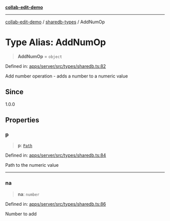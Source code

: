 [**collab-edit-demo**](../../README.md)

***

[collab-edit-demo](../../README.md) / [sharedb-types](../README.md) / AddNumOp

# Type Alias: AddNumOp

> **AddNumOp** = `object`

Defined in: [apps/server/src/types/sharedb.ts:82](https://github.com/austyle-io/pub-sub-demo/blob/00b2f1e9b947d5e964db5c3be9502513c4374263/apps/server/src/types/sharedb.ts#L82)

Add number operation - adds a number to a numeric value

## Since

1.0.0

## Properties

### p

> **p**: [`Path`](Path.md)

Defined in: [apps/server/src/types/sharedb.ts:84](https://github.com/austyle-io/pub-sub-demo/blob/00b2f1e9b947d5e964db5c3be9502513c4374263/apps/server/src/types/sharedb.ts#L84)

Path to the numeric value

***

### na

> **na**: `number`

Defined in: [apps/server/src/types/sharedb.ts:86](https://github.com/austyle-io/pub-sub-demo/blob/00b2f1e9b947d5e964db5c3be9502513c4374263/apps/server/src/types/sharedb.ts#L86)

Number to add
